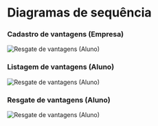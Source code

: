 # Diagramas de sequência

### Cadastro de vantagens (Empresa)

![Resgate de vantagens (Aluno)](http://www.plantuml.com/plantuml/proxy?cache=no&src=https://raw.githubusercontent.com/software-engineering-graduation/sistema_moeda_estudantil_lds2024/main/projeto/sequencia/diagrama_de_sequencia_vantagens_criar.puml)

### Listagem de vantagens (Aluno)

![Resgate de vantagens (Aluno)](http://www.plantuml.com/plantuml/proxy?cache=no&src=https://raw.githubusercontent.com/software-engineering-graduation/sistema_moeda_estudantil_lds2024/main/projeto/sequencia/diagrama_de_sequencia_vantagens_listar.puml)

### Resgate de vantagens (Aluno)

![Resgate de vantagens (Aluno)](http://www.plantuml.com/plantuml/proxy?cache=no&src=https://raw.githubusercontent.com/software-engineering-graduation/sistema_moeda_estudantil_lds2024/main/projeto/sequencia/diagrama_de_sequencia_vantagens.puml)